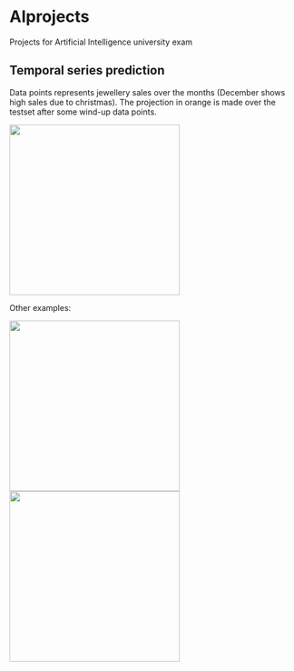 # AIprojects
Projects for Artificial Intelligence university exam

## Temporal series prediction
Data points represents jewellery sales over the months (December shows high sales due to christmas).
The projection in orange is made over the testset after some wind-up data points.


<img src="docs/pyseries/jewellery.png" width="300"/>


Other examples:


<img src="docs/pyseries/es2_10k.png" width="300"/>
<img src="docs/pyseries/mintemp_torre.png" width="300"/>
